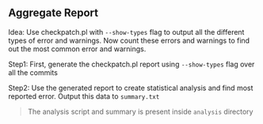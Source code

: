 ## Aggregate Report
Idea: Use checkpatch.pl with `--show-types` flag to output all the different types of error and warnings. Now count these errors and warnings to find out the most common error and warnings.

Step1: First, generate the checkpatch.pl report using `--show-types` flag over all the commits

Step2: Use the generated report to create statistical analysis and find most reported error. Output this data to `summary.txt`<br/>
> The analysis script and summary is present inside `analysis` directory
